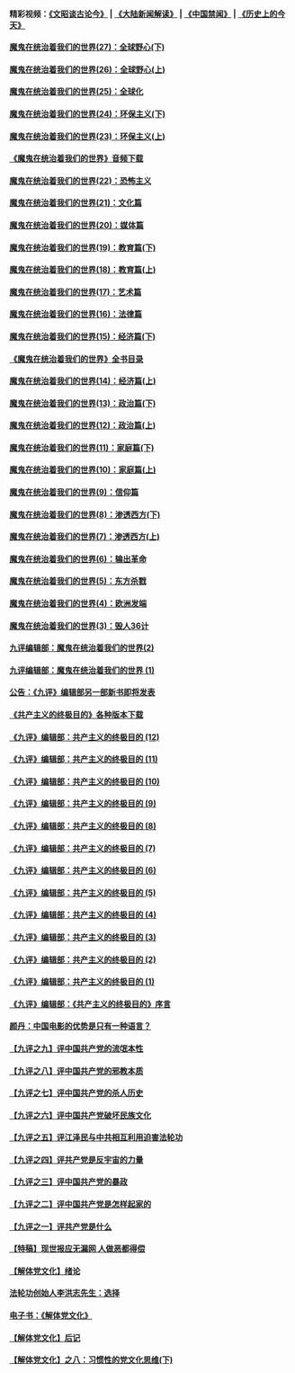 #### 精彩视频：[《文昭谈古论今》](https://github.com/gfw-breaker/wenzhao/blob/master/README.md?t=12241831) | [《大陆新闻解读》](https://github.com/gfw-breaker/ntdtv-comedy/blob/master/README.md?t=12241831) | [《中国禁闻》](https://github.com/gfw-breaker/ntdtv-news/blob/master/README.md?t=12241831) | [《历史上的今天》](https://github.com/gfw-breaker/today-in-history/blob/master/README.md?t=12241831) 

#### [魔鬼在统治着我们的世界(27)：全球野心(下)](../pages/nsc422/n10928319.md?t=12241831) 

#### [魔鬼在统治着我们的世界(26)：全球野心(上)](../pages/nsc422/n10900318.md?t=12241831) 

#### [魔鬼在统治着我们的世界(25)：全球化](../pages/nsc422/n10788205.md?t=12241831) 

#### [魔鬼在统治着我们的世界(24)：环保主义(下)](../pages/nsc422/n10695307.md?t=12241831) 

#### [魔鬼在统治着我们的世界(23)：环保主义(上)](../pages/nsc422/n10688613.md?t=12241831) 

#### [《魔鬼在统治着我们的世界》音频下载](../pages/nsc422/n10635553.md?t=12241831) 

#### [魔鬼在统治着我们的世界(22)：恐怖主义](../pages/nsc422/n10614727.md?t=12241831) 

#### [魔鬼在统治着我们的世界(21)：文化篇](../pages/nsc422/n10597706.md?t=12241831) 

#### [魔鬼在统治着我们的世界(20)：媒体篇](../pages/nsc422/n10586579.md?t=12241831) 

#### [魔鬼在统治着我们的世界(19)：教育篇(下)](../pages/nsc422/n10564808.md?t=12241831) 

#### [魔鬼在统治着我们的世界(18)：教育篇(上)](../pages/nsc422/n10526970.md?t=12241831) 

#### [魔鬼在统治着我们的世界(17)：艺术篇](../pages/nsc422/n10499093.md?t=12241831) 

#### [魔鬼在统治着我们的世界(16)：法律篇](../pages/nsc422/n10485969.md?t=12241831) 

#### [魔鬼在统治着我们的世界(15)：经济篇(下)](../pages/nsc422/n10469975.md?t=12241831) 

#### [《魔鬼在统治着我们的世界》全书目录](../pages/nsc422/n10464261.md?t=12241831) 

#### [魔鬼在统治着我们的世界(14)：经济篇(上)](../pages/nsc422/n10457370.md?t=12241831) 

#### [魔鬼在统治着我们的世界(13)：政治篇(下)](../pages/nsc422/n10448270.md?t=12241831) 

#### [魔鬼在统治着我们的世界(12)：政治篇(上)](../pages/nsc422/n10444576.md?t=12241831) 

#### [魔鬼在统治着我们的世界(11)：家庭篇(下)](../pages/nsc422/n10440961.md?t=12241831) 

#### [魔鬼在统治着我们的世界(10)：家庭篇(上)](../pages/nsc422/n10435448.md?t=12241831) 

#### [魔鬼在统治着我们的世界(9)：信仰篇](../pages/nsc422/n10432159.md?t=12241831) 

#### [魔鬼在统治着我们的世界(8)：渗透西方(下)](../pages/nsc422/n10429603.md?t=12241831) 

#### [魔鬼在统治着我们的世界(7)：渗透西方(上)](../pages/nsc422/n10426013.md?t=12241831) 

#### [魔鬼在统治着我们的世界(6)：输出革命](../pages/nsc422/n10421536.md?t=12241831) 

#### [魔鬼在统治着我们的世界(5)：东方杀戮](../pages/nsc422/n10417707.md?t=12241831) 

#### [魔鬼在统治着我们的世界(4)：欧洲发端](../pages/nsc422/n10414890.md?t=12241831) 

#### [魔鬼在统治着我们的世界(3)：毁人36计](../pages/nsc422/n10411583.md?t=12241831) 

#### [九评编辑部：魔鬼在统治着我们的世界(2)](../pages/nsc422/n10410036.md?t=12241831) 

#### [九评编辑部：魔鬼在统治着我们的世界 (1)](../pages/nsc422/n10406825.md?t=12241831) 

#### [公告：《九评》编辑部另一部新书即将发表](../pages/nsc422/n10405104.md?t=12241831) 

#### [《共产主义的终极目的》各种版本下载](../pages/nsc422/n10022138.md?t=12241831) 

#### [《九评》编辑部：共产主义的终极目的 (12)](../pages/nsc422/n9933272.md?t=12241831) 

#### [《九评》编辑部：共产主义的终极目的 (11)](../pages/nsc422/n9924973.md?t=12241831) 

#### [《九评》编辑部：共产主义的终极目的 (10)](../pages/nsc422/n9920883.md?t=12241831) 

#### [《九评》编辑部：共产主义的终极目的 (9)](../pages/nsc422/n9916363.md?t=12241831) 

#### [《九评》编辑部：共产主义的终极目的 (8)](../pages/nsc422/n9912488.md?t=12241831) 

#### [《九评》编辑部：共产主义的终极目的 (7)](../pages/nsc422/n9901176.md?t=12241831) 

#### [《九评》编辑部：共产主义的终极目的 (6)](../pages/nsc422/n9899359.md?t=12241831) 

#### [《九评》编辑部：共产主义的终极目的 (5)](../pages/nsc422/n9893174.md?t=12241831) 

#### [《九评》编辑部：共产主义的终极目的 (4)](../pages/nsc422/n9891246.md?t=12241831) 

#### [《九评》编辑部：共产主义的终极目的 (3)](../pages/nsc422/n9879879.md?t=12241831) 

#### [《九评》编辑部：共产主义的终极目的 (2)](../pages/nsc422/n9876205.md?t=12241831) 

#### [《九评》编辑部：共产主义的终极目的 (1)](../pages/nsc422/n9865857.md?t=12241831) 

#### [《九评》编辑部：《共产主义的终极目的》序言](../pages/nsc422/n9862666.md?t=12241831) 

#### [颜丹：中国电影的优势是只有一种语言？](../pages/nsc422/n9583062.md?t=12241831) 

#### [【九评之九】评中国共产党的流氓本性](../pages/nsc422/n737542.md?t=12241831) 

#### [【九评之八】评中国共产党的邪教本质](../pages/nsc422/n735942.md?t=12241831) 

#### [【九评之七】评中国共产党的杀人历史](../pages/nsc422/n733806.md?t=12241831) 

#### [【九评之六】评中国共产党破坏民族文化](../pages/nsc422/n731667.md?t=12241831) 

#### [【九评之五】评江泽民与中共相互利用迫害法轮功](../pages/nsc422/n730058.md?t=12241831) 

#### [【九评之四】评共产党是反宇宙的力量](../pages/nsc422/n727814.md?t=12241831) 

#### [【九评之三】评中国共产党的暴政](../pages/nsc422/n725597.md?t=12241831) 

#### [【九评之二】评中国共产党是怎样起家的](../pages/nsc422/n723946.md?t=12241831) 

#### [【九评之一】评共产党是什么](../pages/nsc422/n722529.md?t=12241831) 

#### [【特稿】现世报应无漏网 人做恶都得偿](../pages/nsc422/n4215167.md?t=12241831) 

#### [【解体党文化】绪论](../pages/nsc422/n1449356.md?t=12241831) 

#### [法轮功创始人李洪志先生：选择](../pages/nsc422/n3580738.md?t=12241831) 

#### [电子书：《解体党文化》](../pages/nsc422/n1573484.md?t=12241831) 

#### [【解体党文化】后记](../pages/nsc422/n1531999.md?t=12241831) 

#### [【解体党文化】之八：习惯性的党文化思维(下)](../pages/nsc422/n1526477.md?t=12241831) 

